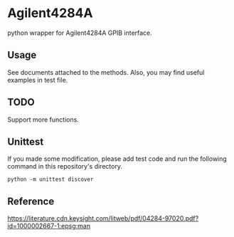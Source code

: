 # Agilent4284A
python wrapper for Agilent4284A GPIB interface.

## Usage
See documents attached to the methods.
Also, you may find useful examples in test file. 

## TODO
Support more functions.

## Unittest
If you made some modification, please add test code and run the following command in this repository's directory.

```
python -m unittest discover
```

## Reference  
https://literature.cdn.keysight.com/litweb/pdf/04284-97020.pdf?id=1000002667-1:epsg:man


